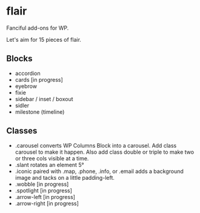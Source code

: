 # flair
Fanciful add-ons for WP.

Let's aim for 15 pieces of flair.

## Blocks
- accordion 
- cards [in progress]
- eyebrow
- fixie
- sidebar / inset / boxout
- sidler
- milestone (timeline)

## Classes
- .carousel converts WP Columns Block into a carousel. Add class carousel to make it happen.  Also add class double or triple to make two or three cols visible at a time.
- .slant rotates an element 5°
- .iconic paired with .map, .phone, .info, or .email adds a background image and tacks on a little padding-left.
- .wobble [in progress]
- .spotlight [in progress]
- .arrow-left [in progress]
- .arrow-right [in progress]

